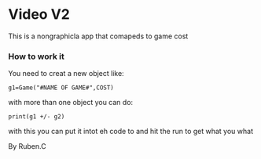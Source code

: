 # Video V2
This is a nongraphicla app that comapeds to game cost

### How to work it
You need to creat a new object like:
```
g1=Game("#NAME OF GAME#",COST)
```
with more than one object you can do:
```
print(g1 +/- g2)
```
with this you can put it intot eh code to and hit the run to get what you what


By Ruben.C